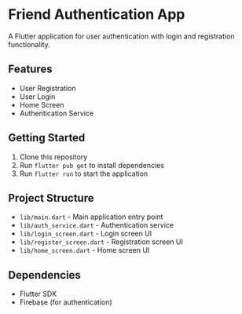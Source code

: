 # Friend Authentication App

A Flutter application for user authentication with login and registration functionality.

## Features

- User Registration
- User Login
- Home Screen
- Authentication Service

## Getting Started

1. Clone this repository
2. Run `flutter pub get` to install dependencies
3. Run `flutter run` to start the application

## Project Structure

- `lib/main.dart` - Main application entry point
- `lib/auth_service.dart` - Authentication service
- `lib/login_screen.dart` - Login screen UI
- `lib/register_screen.dart` - Registration screen UI
- `lib/home_screen.dart` - Home screen UI

## Dependencies

- Flutter SDK
- Firebase (for authentication)